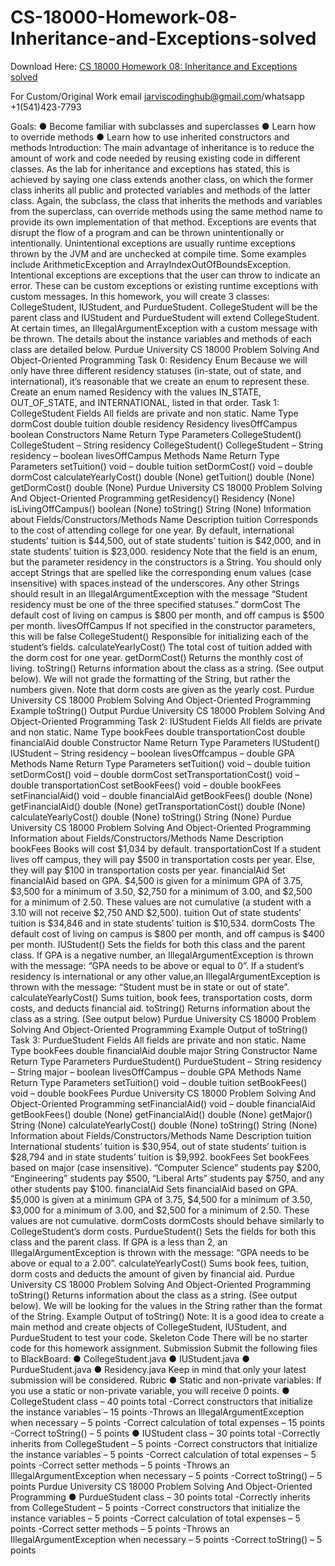 # CS-18000-Homework-08-Inheritance-and-Exceptions-solved

Download Here: [CS 18000 Homework 08: Inheritance and Exceptions solved](https://jarviscodinghub.com/assignment/homework-08-inheritance-and-exceptions-solution/)

For Custom/Original Work email jarviscodinghub@gmail.com/whatsapp +1(541)423-7793

Goals:
● Become familiar with subclasses and superclasses
● Learn how to override methods
● Learn how to use inherited constructors and methods
Introduction:
The main advantage of inheritance is to reduce the amount of work and code needed by
reusing existing code in different classes. As the lab for inheritance and exceptions has stated,
this is achieved by saying one class extends another class, on which the former class inherits
all public and protected variables and methods of the latter class. Again, the subclass, the class
that inherits the methods and variables from the superclass, can override methods using the
same method name to provide its own implementation of that method.
Exceptions are events that disrupt the flow of a program and can be thrown unintentionally or
intentionally. Unintentional exceptions are usually runtime exceptions thrown by the JVM and
are unchecked at compile time. Some examples include ArithmeticException and
ArrayIndexOutOfBoundsException. Intentional exceptions are exceptions that the user can
throw to indicate an error. These can be custom exceptions or existing runtime exceptions with
custom messages.
In this homework, you will create 3 classes: CollegeStudent, IUStudent, and PurdueStudent.
CollegeStudent will be the parent class and IUStudent and PurdueStudent will extend
CollegeStudent. At certain times, an IllegalArgumentException with a custom message with be
thrown. The details about the instance variables and methods of each class are detailed below.
Purdue University
CS 18000
Problem Solving And Object-Oriented Programming
Task 0: Residency Enum
Because we will only have three different residency statuses (in-state, out of state, and
international), it’s reasonable that we create an enum to represent these. Create an enum
named Residency with the values IN_STATE, OUT_OF_STATE, and INTERNATIONAL, listed in
that order.
Task 1: CollegeStudent
Fields
All fields are private and non static.
Name Type
dormCost double
tuition double
residency Residency
livesOffCampus boolean
Constructors
Name Return Type Parameters
CollegeStudent() CollegeStudent – String residency
CollegeStudent() CollegeStudent – String residency
– boolean livesOffCampus
Methods
Name Return Type Parameters
setTuition() void – double tuition
setDormCost() void – double dormCost
calculateYearlyCost() double (None)
getTuition() double (None)
getDormCost() double (None)
Purdue University
CS 18000
Problem Solving And Object-Oriented Programming
getResidency() Residency (None)
isLivingOffCampus() boolean (None)
toString() String (None)
Information about Fields/Constructors/Methods
Name Description
tuition Corresponds to the cost of attending college for one year. By
default, international students’ tuition is $44,500, out of state
students’ tuition is $42,000, and in state students’ tuition is
$23,000.
residency Note that the field is an enum, but the parameter residency
in the constructors is a String. You should only accept
Strings that are spelled like the corresponding enum values
(case insensitive) with spaces instead of the underscores. Any
other Strings should result in an
IllegalArgumentException with the message “Student
residency must be one of the three specified statuses.”
dormCost The default cost of living on campus is $800 per month, and
off campus is $500 per month.
livesOffCampus If not specified in the constructor parameters, this will be
false
CollegeStudent() Responsible for initializing each of the student’s fields.
calculateYearlyCost() The total cost of tuition added with the dorm cost for one
year.
getDormCost() Returns the monthly cost of living.
toString() Returns information about the class as a string. (See output
below). We will not grade the formatting of the String, but
rather the numbers given. Note that dorm costs are given as
the yearly cost.
Purdue University
CS 18000
Problem Solving And Object-Oriented Programming
Example toString() Output
Purdue University
CS 18000
Problem Solving And Object-Oriented Programming
Task 2: IUStudent
Fields
All fields are private and non static.
Name Type
bookFees double
transportationCost double
financialAid double
Constructor
Name Return Type Parameters
IUStudent() IUStudent – String residency
– boolean livesOffcampus
– double GPA
Methods
Name Return
Type
Parameters
setTuition() void – double tuition
setDormCost() void – double dormCost
setTransportationCost() void – double transportationCost
setBookFees() void – double bookFees
setFinancialAid() void – double financialAid
getBookFees() double (None)
getFinancialAid() double (None)
getTransportationCost() double (None)
calculateYearlyCost() double (None)
toString() String (None)
Purdue University
CS 18000
Problem Solving And Object-Oriented Programming
Information about Fields/Constructors/Methods
Name Description
bookFees Books will cost $1,034 by default.
transportationCost If a student lives off campus, they will pay $500 in
transportation costs per year. Else, they will pay $100 in
transportation costs per year.
financialAid Set financialAid based on GPA. $4,500 is given for a
minimum GPA of 3.75, $3,500 for a minimum of 3.50, $2,750
for a minimum of 3.00, and $2,500 for a minimum of 2.50.
These values are not cumulative (a student with a 3.10 will
not receive $2,750 AND $2,500).
tuition Out of state students’ tuition is $34,846 and in state
students’ tuition is $10,534.
dormCosts The default cost of living on campus is $800 per month, and
off campus is $400 per month.
IUStudent() Sets the fields for both this class and the parent class. If GPA
is a negative number, an IllegalArgumentException is
thrown with the message: “GPA needs to be above or equal
to 0”. If a student’s residency is international or any other
value,an IllegalArgumentException is thrown with the
message: “Student must be in state or out of state”.
calculateYearlyCost() Sums tuition, book fees, transportation costs, dorm costs,
and deducts financial aid.
toString() Returns information about the class as a string. (See output
below)
Purdue University
CS 18000
Problem Solving And Object-Oriented Programming
Example Output of toString()
Task 3: PurdueStudent
Fields
All fields are private and non static.
Name Type
bookFees double
financialAid double
major String
Constructor
Name Return Type Parameters
PurdueStudent() PurdueStudent – String residency
– String major
– boolean livesOffCampus
– double GPA
Methods
Name Return
Type
Parameters
setTuition() void – double tuition
setBookFees() void – double bookFees
Purdue University
CS 18000
Problem Solving And Object-Oriented Programming
setFinancialAid() void – double financialAid
getBookFees() double (None)
getFinancialAid() double (None)
getMajor() String (None)
calculateYearlyCost() double (None)
toString() String (None)
Information about Fields/Constructors/Methods
Name Description
tuition International students’ tuition is $30,954, out
of state students’ tuition is $28,794 and in
state students’ tuition is $9,992.
bookFees Set bookFees based on major (case
insensitive). “Computer Science” students
pay $200, “Engineering” students pay $500,
“Liberal Arts” students pay $750, and any
other students pay $100.
financialAid Sets financialAid based on GPA. $5,000 is
given at a minimum GPA of 3.75, $4,500 for a
minimum of 3.50, $3,000 for a minimum of
3.00, and $2,500 for a minimum of 2.50.
These values are not cumulative.
dormCosts dormCosts should behave similarly to
CollegeStudent’s dorm costs.
PurdueStudent() Sets the fields for both this class and the
parent class. If GPA is a less than 2, an
IllegalArgumentException is thrown
with the message: “GPA needs to be above or
equal to a 2.00”.
calculateYearlyCost() Sums book fees, tuition, dorm costs and
deducts the amount of given by financial aid.
Purdue University
CS 18000
Problem Solving And Object-Oriented Programming
toString() Returns information about the class as a
string. (See output below). We will be looking
for the values in the String rather than the
format of the String.
Example Output of toString()
Note: It is a good idea to create a main method and create objects of CollegeStudent,
IUStudent, and PurdueStudent to test your code.
Skeleton Code
There will be no starter code for this homework assignment.
Submission
Submit the following files to BlackBoard:
● CollegeStudent.java
● IUStudent.java
● PurdueStudent.java
● Residency.java
Keep in mind that only your latest submission will be considered.
Rubric
● Static and non-private variables: If you use a static or non-private variable, you will
receive 0 points.
● CollegeStudent class – 40 points total
-Correct constructors that initialize the instance variables – 15 points
-Throws an IllegalArgumentException when necessary – 5 points
-Correct calculation of total expenses – 15 points
-Correct toString() – 5 points
● IUStudent class – 30 points total
-Correctly inherits from CollegeStudent – 5 points
-Correct constructors that initialize the instance variables – 5 points
-Correct calculation of total expenses – 5 points
-Correct setter methods – 5 points
-Throws an IllegalArgumentException when necessary – 5 points
-Correct toString() – 5 points
Purdue University
CS 18000
Problem Solving And Object-Oriented Programming
● PurdueStudent class – 30 points total
-Correctly inherits from CollegeStudent – 5 points
-Correct constructors that initialize the instance variables – 5 points
-Correct calculation of total expenses – 5 points
-Correct setter methods – 5 points
-Throws an IllegalArgumentException when necessary – 5 points
-Correct toString() – 5 points
